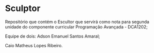 # Sculptor
Repositório que contém o Escultor que servirá como nota para segunda unidade do componente curricular Programação Avançada - DCA1202;

Equipe de dois: 
Adson Emanuel Santos Amaral;

Caio Matheus Lopes Ribeiro.
